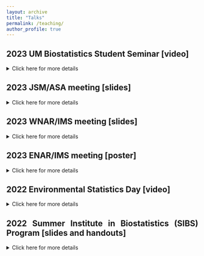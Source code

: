 ```yaml
---
layout: archive
title: "Talks"
permalink: /teaching/
author_profile: true
---
```


<style>
body {
text-align: justify}
</style>

## 2023 UM Biostatistics Student Seminar [video]
<details>
<summary>Click here for more details</summary>
<br>
<iframe width="560" height="315" src="https://www.youtube.com/embed/pMH_g-yz7Gk?si=CmvM7zClHu87txWX&amp;start=2951" title="YouTube video player" frameborder="0" allow="accelerometer; autoplay; clipboard-write; encrypted-media; gyroscope; picture-in-picture; web-share" allowfullscreen></iframe>
</details>


## 2023 JSM/ASA meeting [slides]
<details>
<summary>Click here for more details</summary>
<br>
Please find my slides <a href="https://soumikp.github.io/files/2023_jsm_soumikp.pdf">here</a>!
</details>

## 2023 WNAR/IMS meeting [slides]
<details>
<summary>Click here for more details</summary>
<br>
Please find my slides <a href="https://soumikp.github.io/files/2023_wnar_soumikp.pdf">here</a>!
</details>

## 2023 ENAR/IMS meeting [poster]
<details>
<summary>Click here for more details</summary>
<br>
Please find my poster <a href="https://soumikp.github.io/files/2023_enar_soumikp.pdf">here</a>!
</details>

## 2022 Environmental Statistics Day [video]

<details>
<summary>Click here for more details</summary>
<br>
<iframe width="560" height="315" src="https://www.youtube.com/embed/hGj3NkqDFRk?si=WC419ypWdjdIhN_e&amp;start=7762" title="YouTube video player" frameborder="0" allow="accelerometer; autoplay; clipboard-write; encrypted-media; gyroscope; picture-in-picture; web-share" allowfullscreen></iframe>
</details>



## 2022 Summer Institute in Biostatistics (SIBS) Program [slides and handouts]

<details>
<summary>Click here for more details</summary>
<br>
In the summer of 2022, I taught a wonderful cohort of undergraduate trainees at the <a href="https://sph.umich.edu/bdsi/">Big Data Summer Institute</a>, a SIBS program that is hosted by the University of Michigan School of Public Health. All coursework takes place at the school, on the University of Michigan campus in Ann Arbor, Michigan. 

I taught two introductory courses, on linear regression and probability theory. You can find the relevant resources linked below. 
<br>
1. Introduction to linear regression: <a href="https://rpubs.com/soumikp/bdsi2022LinRegSlides">slides</a> and <a href="https://rpubs.com/soumikp/bdsi2022LinRegHandout">handouts</a>.
<br>
2. Introduction to probability theory: <a href="https://rpubs.com/soumikp/bdsi2022ProbSlides">slides</a> and <a href="https://rpubs.com/soumikp/bdsi2022ProbHandout">handouts</a>.
<br>

This Summer Institute in Biostatistics (SIBS) program is sponsored by the National Heart, Lung, and Blood Institute (NHLBI), grant R25HL147207, with the intent to introduce undergrad students to the field of biostatistics. Courses will include data collected in studies of heart, lung, blood, and sleep disorders. To learn more about our sister programs, please visit the NHLBI SIBS program website.    
</details>
